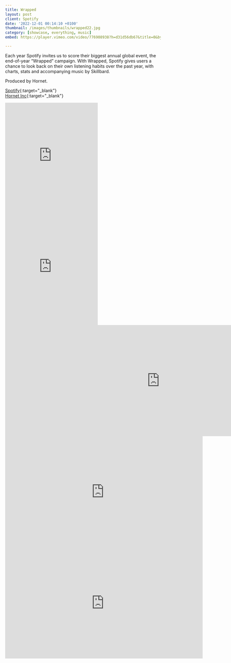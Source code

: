 ```yaml
---
title: Wrapped
layout: post
client: Spotify
date: '2022-12-01 00:14:10 +0100'
thumbnail: /images/thumbnails/wrapped22.jpg
category: [showcase, everything, music]
embed: https://player.vimeo.com/video/776908938?h=d31d56db67&title=0&byline=0&portrait=0"

---
```


Each year Spotify invites us to score their biggest annual global event, the end-of-year “Wrapped” campaign. With Wrapped, Spotify gives users a chance to look back on their own listening habits over the past year, with charts, stats and accompanying music by Skillbard.

Produced by Hornet.

[Spotify](https://spotify.com){:target="_blank"}
<br>
[Hornet Inc](http://hornetinc.com){:target="_blank"}

<iframe src="https://player.vimeo.com/video/653096223?byline=0&portrait=0" height="360" frameborder="0" webkitallowfullscreen mozallowfullscreen allowfullscreen></iframe>

<iframe src="https://player.vimeo.com/video/486437891?byline=0&portrait=0" height="360" frameborder="0" webkitallowfullscreen mozallowfullscreen allowfullscreen></iframe>

<iframe src="https://player.vimeo.com/video/423560013?byline=0&portrait=0" height="360" width="1000" frameborder="0" webkitallowfullscreen mozallowfullscreen allowfullscreen></iframe>

<iframe src="https://player.vimeo.com/video/322197025?byline=0&portrait=0" width="640" height="360" frameborder="0" webkitallowfullscreen mozallowfullscreen allowfullscreen></iframe>

<iframe src="https://player.vimeo.com/video/322196988?byline=0&portrait=0" width="640" height="360" frameborder="0" webkitallowfullscreen mozallowfullscreen allowfullscreen></iframe>

